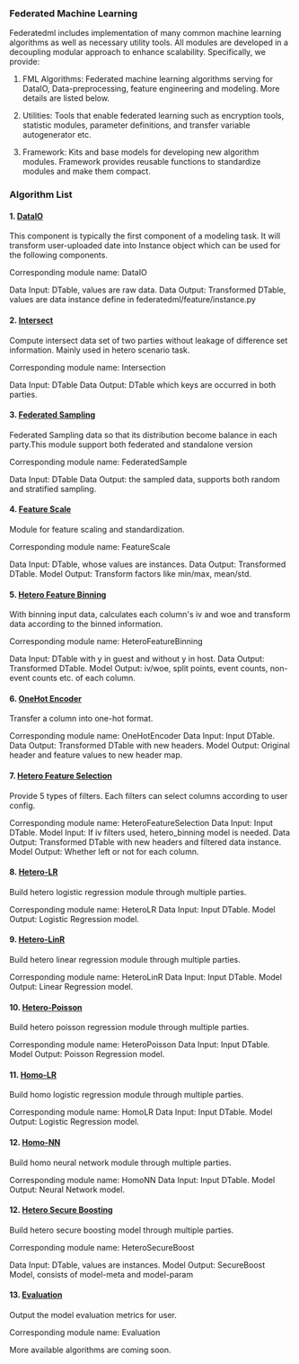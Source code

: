 ### Federated Machine Learning

Federatedml includes implementation of many common machine learning algorithms as well as necessary utility tools. All modules are developed in a decoupling modular approach to enhance scalability. Specifically, we provide:

1. FML Algorithms: Federated machine learning algorithms serving for DataIO, Data-preprocessing, feature engineering and modeling. More details are listed below.

2. Utilities: Tools that enable federated learning such as encryption tools, statistic modules, parameter definitions, and transfer variable autogenerator etc.

3. Framework: Kits and base models for developing new algorithm modules. Framework provides reusable functions to standardize modules and make them compact.

### Algorithm List

#### 1. [DataIO](./util/README.md)
This component is typically the first component of a modeling task. It will transform user-uploaded date into Instance object which can be used for the following components.

Corresponding module name: DataIO

Data Input: DTable, values are raw data.
Data Output: Transformed DTable, values are data instance define in federatedml/feature/instance.py


#### 2. [Intersect](./statistic/intersect/README.md)
Compute intersect data set of two parties without leakage of difference set information. Mainly used in hetero scenario task.

Corresponding module name: Intersection

Data Input: DTable
Data Output: DTable which keys are occurred in both parties.


#### 3. [Federated Sampling](./feature/README.md)
Federated Sampling data so that its distribution become balance in each party.This module support both federated and standalone version

Corresponding module name: FederatedSample

Data Input: DTable
Data Output: the sampled data, supports both random and stratified sampling.


#### 4. [Feature Scale](./feature/README.md)
Module for feature scaling and standardization.

Corresponding module name: FeatureScale

Data Input: DTable, whose values are instances.
Data Output: Transformed DTable.
Model Output: Transform factors like min/max, mean/std.


#### 5. [Hetero Feature Binning](./feature/README.md)
With binning input data, calculates each column's iv and woe and transform data according to the binned information.

Corresponding module name: HeteroFeatureBinning

Data Input: DTable with y in guest and without y in host.
Data Output: Transformed DTable.
Model Output: iv/woe, split points, event counts, non-event counts etc. of each column.


#### 6. [OneHot Encoder](./feature/README.md)
Transfer a column into one-hot format.

Corresponding module name: OneHotEncoder
Data Input: Input DTable.
Data Output: Transformed DTable with new headers.
Model Output: Original header and feature values to new header map.


#### 7. [Hetero Feature Selection](./feature/README.md)
Provide 5 types of filters. Each filters can select columns according to user config.

Corresponding module name: HeteroFeatureSelection
Data Input: Input DTable.
Model Input: If iv filters used, hetero_binning model is needed.
Data Output: Transformed DTable with new headers and filtered data instance.
Model Output: Whether left or not for each column.


#### 8. [Hetero-LR](./linear_model/logistic_regression/README.md)
Build hetero logistic regression module through multiple parties.

Corresponding module name: HeteroLR
Data Input: Input DTable.
Model Output: Logistic Regression model.


#### 9. [Hetero-LinR](./linear_model/linear_regression/README.md)
Build hetero linear regression module through multiple parties.

Corresponding module name: HeteroLinR
Data Input: Input DTable.
Model Output: Linear Regression model.


#### 10. [Hetero-Poisson](./linear_model/poisson_regression/README.md)
Build hetero poisson regression module through multiple parties.

Corresponding module name: HeteroPoisson
Data Input: Input DTable.
Model Output: Poisson Regression model.


#### 11. [Homo-LR](./linear_model/logistic_regression/README.md)
Build homo logistic regression module through multiple parties.

Corresponding module name: HomoLR
Data Input: Input DTable.
Model Output: Logistic Regression model.


#### 12. [Homo-NN](./nn/homo_nn/README.md)
Build homo neural network module through multiple parties.

Corresponding module name: HomoNN
Data Input: Input DTable.
Model Output: Neural Network model.


#### 12. [Hetero Secure Boosting](./tree/README.md)
Build hetero secure boosting model through multiple parties.

Corresponding module name: HeteroSecureBoost

Data Input: DTable, values are instances.
Model Output: SecureBoost Model, consists of model-meta and model-param


#### 13. [Evaluation](./evaluation/README.md)
Output the model evaluation metrics for user.

Corresponding module name: Evaluation



More available algorithms are coming soon.
